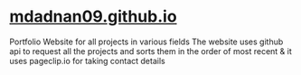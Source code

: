 # [mdadnan09.github.io](https://mdadnan09.github.io/)
Portfolio Website for all projects in various fields
The website uses github api to request all the projects and sorts them in the order of most recent & it uses pageclip.io for taking contact details
